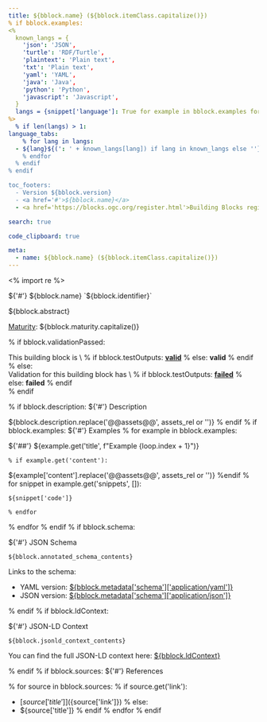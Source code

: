 ```yaml
---
title: ${bblock.name} (${bblock.itemClass.capitalize()})
% if bblock.examples:
<%
  known_langs = {
    'json': 'JSON',
    'turtle': 'RDF/Turtle',
    'plaintext': 'Plain text',
    'txt': 'Plain text',
    'yaml': 'YAML',
    'java': 'Java',
    'python': 'Python',
    'javascript': 'Javascript',
  }
  langs = {snippet['language']: True for example in bblock.examples for snippet in example.get('snippets', [])}
%>
  % if len(langs) > 1:
language_tabs:
    % for lang in langs:
  - ${lang}${(': ' + known_langs[lang]) if lang in known_langs else ''}
    % endfor
  % endif
% endif

toc_footers:
  - Version ${bblock.version}
  - <a href='#'>${bblock.name}</a>
  - <a href='https://blocks.ogc.org/register.html'>Building Blocks register</a>

search: true

code_clipboard: true

meta:
  - name: ${bblock.name} (${bblock.itemClass.capitalize()})
---
```

<% import re %>

${'#'} ${bblock.name} `${bblock.identifier}`

${bblock.abstract}

[Maturity](https://github.com/cportele/ogcapi-building-blocks#building-block-maturity): ${bblock.maturity.capitalize()}

% if bblock.validationPassed:
<aside class="success">
This building block is \
% if bblock.testOutputs:
<strong><a href="${bblock.testOutputs}" target="_blank">valid</a></strong>
% else:
<strong>valid</strong>
% endif
</aside>
% else:
<aside class="warning">
Validation for this building block has \
% if bblock.testOutputs:
<strong><a href="${bblock.testOutputs}" target="_blank">failed</a></strong>
% else:
<strong>failed</strong>
% endif
</aside>
% endif

% if bblock.description:
${'#'} Description

${bblock.description.replace('@@assets@@', assets_rel or '')}
% endif
% if bblock.examples:
${'#'} Examples
  % for example in bblock.examples:

${'##'} ${example.get('title', f"Example {loop.index + 1}")}

    % if example.get('content'):
${example['content'].replace('@@assets@@', assets_rel or '')}
    %endif
    % for snippet in example.get('snippets', []):
```${snippet['language']}
${snippet['code']}
```

    % endfor
  % endfor
% endif
% if bblock.schema:

${'#'} JSON Schema

```yaml--schema
${bblock.annotated_schema_contents}
```

Links to the schema:

* YAML version: <a href="${bblock.metadata['schema']['application/yaml']}" target="_blank">${bblock.metadata['schema']['application/yaml']}</a>
* JSON version: <a href="${bblock.metadata['schema']['application/json']}" target="_blank">${bblock.metadata['schema']['application/json']}</a>

% endif
% if bblock.ldContext:

${'#'} JSON-LD Context

```json--ldContext
${bblock.jsonld_context_contents}
```

You can find the full JSON-LD context here:
<a href="${bblock.ldContext}" target="_blank">${bblock.ldContext}</a>

% endif
% if bblock.sources:
${'#'} References

  % for source in bblock.sources:
    % if source.get('link'):
* [${source['title']}](${source['link']})
    % else:
* ${source['title']}
    % endif
  % endfor
% endif
